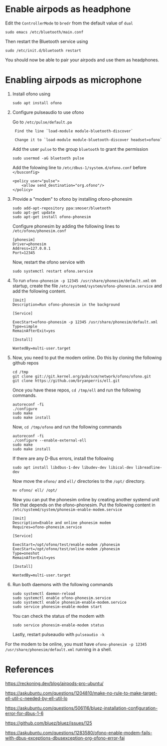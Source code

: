# Enable airpods as headphone
Edit the `ControllerMode` to `bredr` from the default value of `dual`
```
sudo emacs /etc/bluetooth/main.conf
```
Then restart the Bluetooth service using
```
sudo /etc/init.d/bluetooth restart
```

You should now be able to pair your airpods and use them as headphones.

# Enabling airpods as microphone
1. Install ofono using

    `sudo apt install ofono`
2. Configure pulseaudio to use ofono

    Go to `/etc/pulse/default.pa` 
    
        Find the line `load-module module-bluetooth-discover` 
    
        Change it to `load-module module-bluetooth-discover headset=ofono`
    Add the user `pulse` to the group `bluetooth` to grant the permission 

   ```sudo usermod -aG bluetooth pulse```
    
    Add the folowing line to `/etc/dbus-1/system.d/ofono.conf` before `</busconfig>`
    
    ```
    <policy user="pulse">
        <allow send_destination="org.ofono"/>
    </policy>
    ```

4. Provide a "modem" to ofono by installing ofono-phonesim
    
    ```
    sudo add-apt-repository ppa:smoser/bluetooth
    sudo apt-get update
    sudo apt-get install ofono-phonesim
   ```
   
    Configure phonesim by adding the following lines to `/etc/ofono/phonesim.conf`

    ```
    [phonesim]
    Driver=phonesim
    Address=127.0.0.1
    Port=12345
   ```
   
    Now, restart the ofono service with 

    ```
   sudo systemctl restart ofono.service
    ```
   
5. To run `ofono-phonesim -p 12345 /usr/share/phonesim/default.xml` on startup, create the file `/etc/systemd/system/ofono-phonesim.service` and add the following content.

    ```
    [Unit]
    Description=Run ofono-phonesim in the background
    
    [Service]
    
    ExecStart=ofono-phonesim -p 12345 /usr/share/phonesim/default.xml
    Type=simple
    RemainAfterExit=yes
    
    [Install]
    
    WantedBy=multi-user.target
   ```
   
6. Now, you need to put the modem online. Do this by cloning the following github repos

    ```
    cd /tmp
    git clone git://git.kernel.org/pub/scm/network/ofono/ofono.git
    git clone https://github.com/bryanperris/ell.git
   ```
   
    Once you have these repos, `cd /tmp/ell` and run the following commands.

   ```
   autoreconf -fi
   ./configure
   sudo make
   sudo make install
   ```

   Now, `cd /tmp/ofono` and run the following commands
   
    ```
   autoreconf -fi
   ./configure --enable-external-ell
   sudo make
   sudo make install
   ```
   
    If there are any D-Bus errors, install the following
    
    ```
   sudo apt install libdbus-1-dev libudev-dev libical-dev libreadline-dev
   ```
   
   Now move the `ofono/` and `ell/` directories to the `/opt/` directory.

   ```
   mv ofono/ ell/ /opt/
   ```
    Now you can put the phonesim online by creating another systemd unit file that depends on the ofono-phonesim. Put the following content in `/etc/systemd/system/phonesim-enable-modem.service`

    ```
    [Unit]
    Description=Enable and online phonesim modem
    Requires=ofono-phonesim.service
    
    [Service]
    
    ExecStart=/opt/ofono/test/enable-modem /phonesim
    ExecStart=/opt/ofono/test/online-modem /phonesim
    Type=oneshot
    RemainAfterExit=yes
    
    [Install]
    
    WantedBy=multi-user.target
   ```
   
7. Run both daemons with the following commands

    ```
    sudo systemctl daemon-reload
    sudo systemctl enable ofono-phonesim.service
    sudo systemctl enable phonesim-enable-modem.service
    sudo service phonesim-enable-modem start
   ```
   
    You can check the status of the modem with
    ```
    sudo service phonesim-enable-modem status
    ```

    Lastly, restart pulseaudio with `pulseaudio -k`
   

For the modem to be online, you must have `ofono-phonesim -p 12345 /usr/share/phonesim/default.xml` running in a shell.

# References
https://reckoning.dev/blog/airpods-pro-ubuntu/

https://askubuntu.com/questions/1204810/make-no-rule-to-make-target-ell-util-c-needed-by-ell-util-lo

https://askubuntu.com/questions/506116/bluez-installation-configuration-error-for-dbus-1-6

https://github.com/bluez/bluez/issues/125

https://askubuntu.com/questions/1283580/ofono-enable-modem-fails-with-dbus-exceptions-dbusexception-org-ofono-error-fai